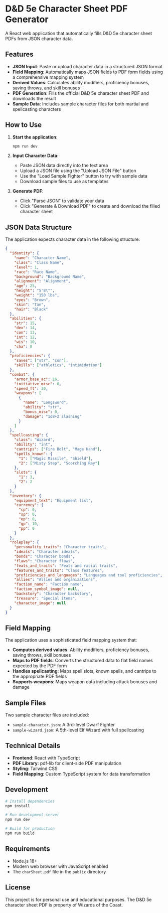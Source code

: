 # D&D 5e Character Sheet PDF Generator

A React web application that automatically fills D&D 5e character sheet PDFs from JSON character data.

## Features

- **JSON Input**: Paste or upload character data in a structured JSON format
- **Field Mapping**: Automatically maps JSON fields to PDF form fields using a comprehensive mapping system
- **Derived Values**: Calculates ability modifiers, proficiency bonuses, saving throws, and skill bonuses
- **PDF Generation**: Fills the official D&D 5e character sheet PDF and downloads the result
- **Sample Data**: Includes sample character files for both martial and spellcasting characters

## How to Use

1. **Start the application**:
   ```bash
   npm run dev
   ```

2. **Input Character Data**:
   - Paste JSON data directly into the text area
   - Upload a JSON file using the "Upload JSON File" button
   - Use the "Load Sample Fighter" button to try with sample data
   - Download sample files to use as templates

3. **Generate PDF**:
   - Click "Parse JSON" to validate your data
   - Click "Generate & Download PDF" to create and download the filled character sheet

## JSON Data Structure

The application expects character data in the following structure:

```json
{
  "identity": {
    "name": "Character Name",
    "class": "Class Name",
    "level": 1,
    "race": "Race Name",
    "background": "Background Name",
    "alignment": "Alignment",
    "age": 25,
    "height": "5'8\"",
    "weight": "150 lbs",
    "eyes": "Brown",
    "skin": "Tan",
    "hair": "Black"
  },
  "abilities": {
    "str": 15,
    "dex": 14,
    "con": 13,
    "int": 12,
    "wis": 10,
    "cha": 8
  },
  "proficiencies": {
    "saves": ["str", "con"],
    "skills": ["athletics", "intimidation"]
  },
  "combat": {
    "armor_base_ac": 16,
    "initiative_misc": 0,
    "speed_ft": 30,
    "weapons": [
      {
        "name": "Longsword",
        "ability": "str",
        "bonus_misc": 0,
        "damage": "1d8+2 slashing"
      }
    ]
  },
  "spellcasting": {
    "class": "Wizard",
    "ability": "int",
    "cantrips": ["Fire Bolt", "Mage Hand"],
    "spells_known": {
      "1": ["Magic Missile", "Shield"],
      "2": ["Misty Step", "Scorching Ray"]
    },
    "slots": {
      "1": 3,
      "2": 2
    }
  },
  "inventory": {
    "equipment_text": "Equipment list",
    "currency": {
      "cp": 0,
      "sp": 0,
      "ep": 0,
      "gp": 10,
      "pp": 0
    }
  },
  "roleplay": {
    "personality_traits": "Character traits",
    "ideals": "Character ideals",
    "bonds": "Character bonds",
    "flaws": "Character flaws",
    "feats_and_traits": "Feats and racial traits",
    "features_and_traits": "Class features",
    "proficiencies_and_languages": "Languages and tool proficiencies",
    "allies": "Allies and organizations",
    "faction_name": "Faction name",
    "faction_symbol_image": null,
    "backstory": "Character backstory",
    "treasure": "Special items",
    "character_image": null
  }
}
```

## Field Mapping

The application uses a sophisticated field mapping system that:

- **Computes derived values**: Ability modifiers, proficiency bonuses, saving throws, skill bonuses
- **Maps to PDF fields**: Converts the structured data to flat field names expected by the PDF form
- **Handles spellcasting**: Maps spell slots, known spells, and cantrips to the appropriate PDF fields
- **Supports weapons**: Maps weapon data including attack bonuses and damage

## Sample Files

Two sample character files are included:

- `sample-character.json`: A 3rd-level Dwarf Fighter
- `sample-wizard.json`: A 5th-level Elf Wizard with full spellcasting

## Technical Details

- **Frontend**: React with TypeScript
- **PDF Library**: pdf-lib for client-side PDF manipulation
- **Styling**: Tailwind CSS
- **Field Mapping**: Custom TypeScript system for data transformation

## Development

```bash
# Install dependencies
npm install

# Run development server
npm run dev

# Build for production
npm run build
```

## Requirements

- Node.js 18+
- Modern web browser with JavaScript enabled
- The `charSheet.pdf` file in the `public` directory

## License

This project is for personal use and educational purposes. The D&D 5e character sheet PDF is property of Wizards of the Coast.